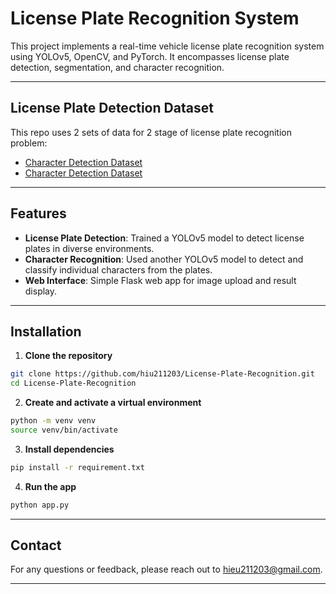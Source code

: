 # License Plate Recognition System

This project implements a real-time vehicle license plate recognition system using YOLOv5, OpenCV, and PyTorch. It encompasses license plate detection, segmentation, and character recognition.

---

## License Plate Detection Dataset

This repo uses 2 sets of data for 2 stage of license plate recognition problem:
- [Character Detection Dataset](https://drive.google.com/file/d/1xchPXf7a1r466ngow_W_9bittRqQEf_T/view?usp=sharing)
- [Character Detection Dataset](https://drive.google.com/file/d/1bPux9J0e1mz-_Jssx4XX1-wPGamaS8mI/view?usp=sharing)
  
---

## Features

- **License Plate Detection**: Trained a YOLOv5 model to detect license plates in diverse environments.
- **Character Recognition**: Used another YOLOv5 model to detect and classify individual characters from the plates.
- **Web Interface**: Simple Flask web app for image upload and result display.
  
---

## Installation

1. **Clone the repository**
   
```bash
git clone https://github.com/hiu211203/License-Plate-Recognition.git
cd License-Plate-Recognition
```

2. **Create and activate a virtual environment**
```bash
python -m venv venv
source venv/bin/activate
```

3. **Install dependencies**
```bash
pip install -r requirement.txt
```

4. **Run the app**
```bash
python app.py
```

---

## Contact

For any questions or feedback, please reach out to [hieu211203@gmail.com](mailto:hieu211203@gmail.com).

---
